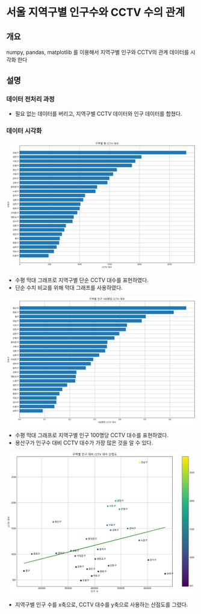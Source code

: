 # 서울 지역구별 인구수와 CCTV 수의 관계

## 개요

numpy, pandas, matplotlib 를 이용해서 지역구별 인구와 CCTV의 관계 데이터를 시각화 한다

## 설명

### 데이터 전처리 과정

- 필요 없는 데이터를 버리고, 지역구별 CCTV 데이터와 인구 데이터를 합쳤다.

### 데이터 시각화

![구역별 총 CCTV 대수](./1.png)

- 수평 막대 그래프로 지역구별 단순 CCTV 대수를 표현하였다.
- 단순 수치 비교를 위해 막대 그래프를 사용하였다.

![구역별 인구 100명당 CCTV 대수](./2.png)

- 수평 막대 그래프로 지역구별 인구 100명당 CCTV 대수를 표현하였다.
- 용산구가 인구수 대비 CCTV 대수가 가장 많은 것을 알 수 있다.

![구역별 인구 대비 CCTV 대수 산점도](./3.png)

- 지역구별 인구 수를 x축으로, CCTV 대수를 y축으로 사용하는 산점도를 그렸다.
